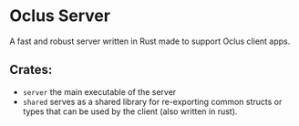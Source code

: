 # Oclus Server

A fast and robust server written in Rust made to support Oclus client apps.

## Crates:
- `server` the main executable of the server
- `shared` serves as a shared library for re-exporting common structs or types that can be used by the client (also written in rust).

